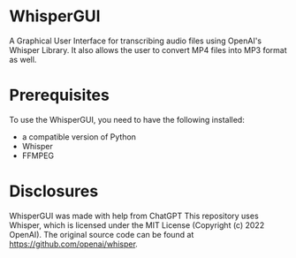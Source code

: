 # WhisperGUI
A Graphical User Interface for transcribing audio files using OpenAI's Whisper Library.  It also allows the user to convert MP4 files into MP3 format as well.

# Prerequisites
To use the WhisperGUI, you need to have the following installed:
- a compatible version of Python
- Whisper
- FFMPEG

# Disclosures
WhisperGUI was made with help from ChatGPT
This repository uses Whisper, which is licensed under the MIT License (Copyright (c) 2022 OpenAI). The original source code can be found at https://github.com/openai/whisper.
